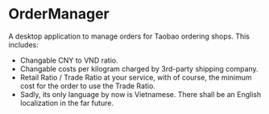 # OrderManager

A desktop application to manage orders for Taobao ordering shops. This includes:
- Changable CNY to VND ratio.
- Changable costs per kilogram charged by 3rd-party shipping company.
- Retail Ratio / Trade Ratio at your service, with of course, the minimum cost for the order to use the Trade Ratio.
- Sadly, its only language by now is Vietnamese. There shall be an English localization in the far future.

